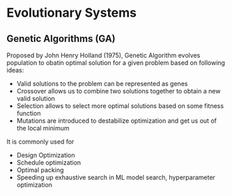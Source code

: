 # Evolutionary Systems



## Genetic Algorithms (GA)

Proposed by John Henry Holland (1975), Genetic Algorithm evolves population to obatin optimal solution for a given problem based on following ideas:
- Valid solutions to the problem can be represented as genes
- Crossover allows us to combine two solutions together to obtain a new valid solution
- Selection allows to select more optimal solutions based on some fitness function
- Mutations are introduced to destabilize optimization and get us out of the local minimum

It is commonly used for
- Design Optimization
- Schedule optimization
- Optimal packing
- Speeding up exhaustive search in ML model search, hyperparameter optimization
